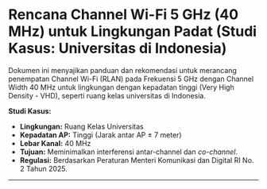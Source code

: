 # Rencana Channel Wi-Fi 5 GHz (40 MHz) untuk Lingkungan Padat (Studi Kasus: Universitas di Indonesia)

Dokumen ini menyajikan panduan dan rekomendasi untuk merancang penempatan Channel Wi-Fi (RLAN) pada Frekuensi 5 GHz dengan Channel Width 40 MHz untuk lingkungan dengan kepadatan tinggi (Very High Density - VHD), seperti ruang kelas universitas di Indonesia.

**Studi Kasus:**
* **Lingkungan:** Ruang Kelas Universitas
* **Kepadatan AP:** Tinggi (Jarak antar AP ± 7 meter)
* **Lebar Kanal:** 40 MHz
* **Tujuan:** Meminimalkan interferensi antar-channel dan *co-channel*.
* **Regulasi:** Berdasarkan Peraturan Menteri Komunikasi dan Digital RI No. 2 Tahun 2025.

---
